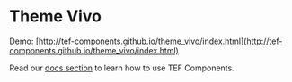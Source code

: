 # Theme Vivo

Demo: [http://tef-components.github.io/theme_vivo/index.html](http://tef-components.github.io/theme_vivo/index.html)

Read our [docs section](https://github.com/tef-components/docs) to learn how to use TEF Components.
